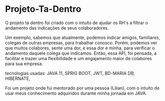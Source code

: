 # Projeto-Ta-Dentro

O projeto tá dentro foi criado com o intuito de ajudar os RH's a filtrar o andamento das indicações de seus colaboradores.


Um exemplo, sabemos que atualmente, podemos indicar amigos, familiares, colegas de outras empresas, para trabalhar conosco.
Porém, podemos ver que muitos colabores, sente uma dor, e essa dor e minha, para verificar o andamento daquele colega que indicamos.
Então, essa API, foi pensada, a facilitar e trazer uma flexibilidade e um engajamento maior de colabores para sua empresa.


tecnologias usadas:
JAVA 11,
SPRIG BOOT,
JWT,
BD-MARIA DB,
HIBERNATE,


Foi um projeto onde fui mentorado por uma pessoa (Lilian), com o intuito de usar meus conhecimento adquiridos durante minha jornada em JAVA.
